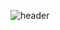 ![header](https://capsule-render.vercel.app/api?type=wave&color=auto&height=300&section=header&text=Hangjoo&fontSize=90&fontAlignY=30)
